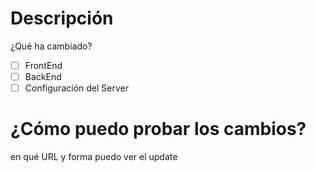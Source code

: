# Descripción
¿Qué ha cambiado?
- [ ] FrontEnd
- [ ] BackEnd
- [ ] Configuración del Server
# ¿Cómo puedo probar los cambios?
en qué URL y forma puedo ver el update
